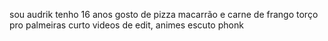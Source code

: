 sou audrik tenho 16 anos 
gosto de pizza macarrão e carne de frango 
torço pro palmeiras 
curto videos de edit, animes 
escuto phonk 
